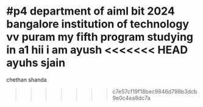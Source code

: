 
#p4
 department of aiml bit 2024
 bangalore institution of technology vv puram
 my fifth program 
 studying in a1
 hii i am ayush
<<<<<<< HEAD
 ayuhs sjain
=======
chethan shanda
>>>>>>> c7e57cf19f18bec9846d798b3dcb9e0c4ea8dc7a
